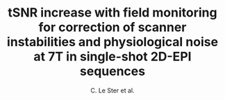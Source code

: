 ---
cat: metric
subcat: metric
bestof: false
author: C. Le Ster et al.
title: tSNR increase with field monitoring for correction of scanner instabilities and physiological noise at 7T in single-shot 2D-EPI sequences
year: 2020
type: inproceedings
booktitle: Proceedings of the International Society for Magnetic Resonance in Medicine
---